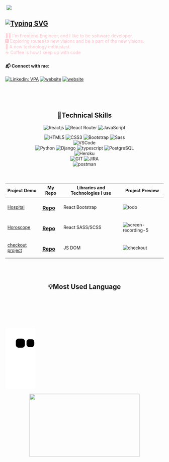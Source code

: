 <img src="https://media.giphy.com/media/L1R1tvI9svkIWwpVYr/giphy.gif" align="right" width="500"></br>

## [![Typing SVG](http://readme-typing-svg.herokuapp.com?font=Fredoka+One&size=30&pause=1000&color=D29012&width=435&lines=Hi+there+%F0%9F%91%8B+I'm+Yusuf;Welcome+to+my+page)](https://git.io/typing-svg)

<font color="pink"> 🐱‍🏍 I'm Frontend Engineer, and I like to be software developer. </font>
</br>
<font color="pink">🎆 Exploring routes to new visions and be a part of the new visions. </font>
</br>
<font color="pink"> 🧐 A new technology enthusiast. </font>
</br>
<font color="pink">☕ Coffee is how I keep up with code</font>

#### 📬 Connect with me:

[![Linkedin: VPA](https://img.shields.io/badge/linkedin-%230077B5.svg?&style=for-the-badge&logo=linkedin&logoColor=white)](https://www.linkedin.com/in/yusuf-bal%C4%B1/)
[![website](https://img.shields.io/badge/Gmail-D14836?style=for-the-badge&logo=gmail&logoColor=white)](mailto:baliyusuf675@gmail.com)
[![website](https://img.shields.io/badge/%20-medium-black?&style=for-the-badge&logoColor=white)](https://https://medium.com/@baliyusuf675)

</br>
</br>
</br>

<h2 align="center">🚀Technical Skills</h2>
<div align="center">
<img
        src="https://img.shields.io/badge/React-20232A?style=for-the-badge&logo=react&logoColor=61DAFB"
        alt="Reactjs"
      />
<img
        src="https://img.shields.io/badge/React_Router-CA4245?style=for-the-badge&logo=react-router&logoColor=white"
        alt="React Router"
      />      
<img
        src="https://img.shields.io/badge/JavaScript-323330?style=for-the-badge&logo=javascript&logoColor=F7DF1E"
        alt="JavaScript"
      />

<img
        src="https://img.shields.io/badge/HTML5-E34F26?style=for-the-badge&logo=html5&logoColor=white"
        alt="HTML5"
      />
<img
        src="https://img.shields.io/badge/CSS3-1572B6?style=for-the-badge&logo=css3&logoColor=white"
        alt="CSS3"
      />
<img
        src="https://img.shields.io/badge/Bootstrap-563D7C?style=for-the-badge&logo=bootstrap&logoColor=white"
        alt="Bootstrap"
      />
<img
        src="https://img.shields.io/badge/Sass-CC6699?style=for-the-badge&logo=sass&logoColor=white"
        alt="Sass"
      />
</br>
<img 
     src="https://img.shields.io/badge/Visual_Studio_Code-0078D4?style=for-the-badge&logo=visual%20studio%20code&logoColor=white"
     alt="VSCode"
     />
</br>
<img
        src="https://img.shields.io/badge/Python-14354C?style=for-the-badge&logo=python&logoColor=white"
        alt="Python"
      />
<img
        src="https://img.shields.io/badge/Django-092E20?style=for-the-badge&logo=django&logoColor=white"
        alt="Django"
      />
<img
        src="https://img.shields.io/badge/typescript-%23007ACC.svg?style=for-the-badge&logo=typescript&logoColor=white"
        alt="typescript"
      />
<img
        src="https://img.shields.io/badge/PostgreSQL-316192?style=for-the-badge&logo=postgresql&logoColor=white"
        alt="PostgreSQL"
      />
<br>
<img
        src="https://img.shields.io/badge/Heroku-430098?style=for-the-badge&logo=heroku&logoColor=white"
        alt="Heroku"
      />
</br>
<img 
      src="https://img.shields.io/badge/GIT-E44C30?style=for-the-badge&logo=git&logoColor=white"
      alt="GIT"
      />
<img 
      src="https://img.shields.io/badge/Jira-0052CC?style=for-the-badge&logo=Jira&logoColor=white"
      alt="JIRA"
      />
      </br>
      <img 
      src="https://img.shields.io/badge/Postman-FF6C37?style=for-the-badge&logo=postman&logoColor=white"
      alt="postman"
      />

</div>
</br>
<!--<div  align="center"> <img src="https://raw.githubusercontent.com/scriptex/github-contributions-snake/snake/github-contribution-grid-snake.svg" /></div>-->

###

Project Demo    |My Repo          |Libraries and Technologies I use      |Project Preview   
:---------------|----------------------|--------------------|------------------
[Hospital](https://doctors-proje.netlify.app/) | <h3>[Repo](https://github.com/yusufbali13/appoinment-project)</h3> | React Bootstrap |![todo](https://user-images.githubusercontent.com/118989504/221845611-5e6c6b96-bb5d-462c-98c3-e6850e6499d5.gif)
[Horoscope](https://yusufbali13.github.io/Horoscope/) | <h3>[Repo](https://github.com/yusufbali13/Horoscope)</h3>|React SASS/SCSS|![screen-recording-_5_](https://user-images.githubusercontent.com/118989504/221920939-6426bd73-202c-45c5-a408-d4feeebbb484.gif)
[checkout project](https://yusufbali13.github.io/Checkout/) | <h3>[Repo](https://github.com/yusufbali13/Checkout)</h3>|JS DOM|![checkout](https://user-images.githubusercontent.com/97898216/171990110-d6e5da76-6628-488e-8332-4074c4bae5d5.gif)
<br>


<br>

<h2 align="center">💡Most Used Language</h2>
<div  align="center">
<br/>
<img
     src="https://github-readme-stats.vercel.app/api?username=yusufbali13&theme=blue-green"
     alt=""
     /> </br></br></br>
<img
     src="https://github-readme-stats.vercel.app/api/top-langs/?username=yusufbali13&theme=blue-green"
     alt=""
     /> <br/>
</div>
<br/>
<img src="https://github.com/madushadhanushka/github-readme/blob/output/github-contribution-snake.svg"></br>

<p align="center">
<img src="https://media3.giphy.com/media/qgQUggAC3Pfv687qPC/giphy.gif?cid=790b76114acbabb2a6dff2fdf3d3b138e89c8f25cb1fa941&rid=giphy.gif&ct=g"  width="350" height="200"></p>
